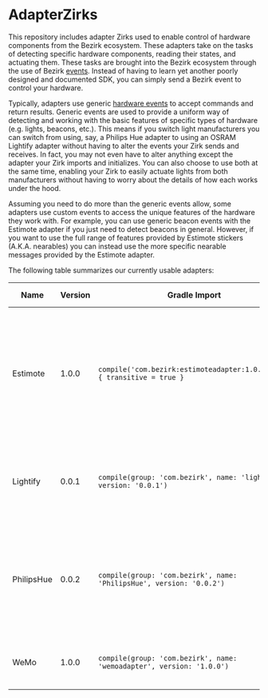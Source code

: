 # AdapterZirks

This repository includes adapter Zirks used to enable control of hardware components from the Bezirk ecosystem. These adapters take on the tasks of detecting specific hardware components, reading their states, and actuating them. These tasks are brought into the Bezirk ecosystem through the use of Bezirk [events](http://developer.bezirk.com/documentation/key_terms.php). Instead of having to learn yet another poorly designed and documented SDK, you can simply send a Bezirk event to control your hardware.

Typically, adapters use generic [hardware events](https://github.com/kevinhhbosch/HardwareEvents) to accept commands and return results. Generic events are used to provide a uniform way of detecting and working with the basic features of specific types of hardware (e.g. lights, beacons, etc.). This means if you switch light manufacturers you can switch from using, say, a Philips Hue adapter to using an OSRAM Lightify adapter without having to alter the events your Zirk sends and receives. In fact, you may not even have to alter anything except the adapter your Zirk imports and initializes. You can also choose to use both at the same time, enabling your Zirk to easily actuate lights from both manufacturers without having to worry about the details of how each works under the hood.

Assuming you need to do more than the generic events allow, some adapters use custom events to access the unique features of the hardware they work with. For example, you can use generic beacon events with the Estimote adapter if you just need to detect beacons in general. However, if you want to use the full range of features provided by Estimote stickers (A.K.A. nearables) you can instead use the more specific nearable messages provided by the Estimote adapter.

The following table summarizes our currently usable adapters:

Name | Version | Gradle Import | Supported Features | Example Code
--- | --- | --- | --- | ---
Estimote | 1.0.0 | `compile('com.bezirk:estimoteadapter:1.0.0@aar') { transitive = true }` | Detect iBeacons, detect Estimote nearables, get Estimote nearable attributes if detected as a generic beacon | [Test Zirk](https://github.com/Bezirk-Bosch/AdapterZirks/blob/master/EstimoteAdapter/app/src/main/java/com/bezirk/adapter/estimote/MainActivity.java), [Smart Desk](https://github.com/Bezirk-Bosch/SmartDeskZirk/blob/master/AndroidBeaconDetector/src/main/java/com/bezirk/smartdesk/beacondetector/MainActivity.java)
Lightify | 0.0.1 | `compile(group: 'com.bezirk', name: 'lightify', version: '0.0.1')` | Discover gateways, detect lights, turn lights on and off, set light brightness | [Test Zirk](https://github.com/Bezirk-Bosch/AdapterZirks/blob/master/lightify/src/test/java/com/bezirk/adapter/lightify/LightifyZirkTest.java)
PhilipsHue | 0.0.2 | `compile(group: 'com.bezirk', name: 'PhilipsHue', version: '0.0.2')` | Discover bridges, detect lights, turn lights on and off, set light brightness, set light color, get light state | [Test Zirk](https://github.com/Bezirk-Bosch/AdapterZirks/blob/master/PhilipsHue/src/test/java/com/bezirk/adapter/philips/hue/PhilipsHueZirkTest.java), [Smart Desk](https://github.com/Bezirk-Bosch/SmartDeskZirk/blob/master/SmartDesk/src/main/java/com/bezirk/smartdesk/Main.java)
WeMo | 1.0.0 | `compile(group: 'com.bezirk', name: 'wemoadapter', version: '1.0.0')` | Discover switches, turn switches on and off | [Test Zirk](https://github.com/Bezirk-Bosch/AdapterZirks/blob/master/wemoadapter/src/test/java/com/bezirk/adapter/belkin/wemo/WeMoZirkTest.java), [Smart Desk](https://github.com/Bezirk-Bosch/SmartDeskZirk/blob/master/SmartDesk/src/main/java/com/bezirk/smartdesk/Main.java)

